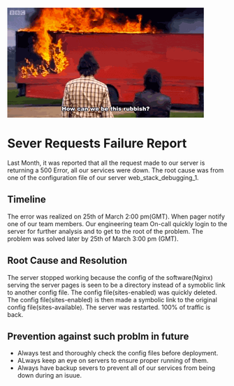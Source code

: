 ![postmortem image](https://github.com/Musoye/alx-system_engineering-devops/blob/main/0x19-postmortem/postmortem.gif)

# Sever Requests Failure Report
Last Month, it was reported that all the request made to our server is returning a 500 Error, all our services were down.
The root cause was from one of the configuration file of our server web_stack_debugging_1.

## Timeline
The error was realized on 25th of March 2:00 pm(GMT).
When pager notify one of our team members.
Our engineering team On-call quickly login to the server for further analysis and to get to the root of the problem.
The problem was solved later by 25th of March 3:00 pm (GMT).

## Root Cause and Resolution
The server stopped working because the config of the software(Nginx) serving the server pages is seen to be a directory instead of a symoblic link to another config file.
The config file(sites-enabled) was quickly deleted.
The config file(sites-enabled) is then made a symbolic link to the original config file(sites-available).
The server was restarted.
100% of traffic is back.

## Prevention against such problm in future
- Always test and thoroughly check the config files before deployment.
- ALways keep an eye on servers to ensure proper running of them.
- Always have backup severs to prevent all of our services from being down during an isuue.
